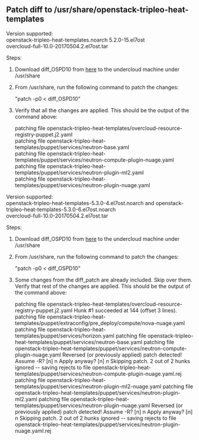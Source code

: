 Patch diff to /usr/share/openstack-tripleo-heat-templates
----------------------------------------------------------

Version supported:   
openstack-tripleo-heat-templates.noarch 5.2.0-15.el7ost   
overcloud-full-10.0-20170504.2.el7ost.tar

Steps:

1. Download diff_OSPD10 from [here](https://github.com/nuagenetworks/nuage-ospdirector/blob/ML2-SRIOV-VZ/tripleo-heat-templates-diff/diff_OSPD10) to the undercloud machine under /usr/share

2. From /usr/share, run the following command to patch the changes:

   "patch -p0 < diff\_OSPD10"

3. Verify that all the changes are applied. This should be the output of the command above:

   patching file openstack-tripleo-heat-templates/overcloud-resource-registry-puppet.j2.yaml   
   patching file openstack-tripleo-heat-templates/puppet/services/neutron-base.yaml   
   patching file openstack-tripleo-heat-templates/puppet/services/neutron-compute-plugin-nuage.yaml   
   patching file openstack-tripleo-heat-templates/puppet/services/neutron-plugin-ml2.yaml   
   patching file openstack-tripleo-heat-templates/puppet/services/neutron-plugin-nuage.yaml   


Version supported:   
openstack-tripleo-heat-templates-5.3.0-4.el7ost.noarch and openstack-tripleo-heat-templates-5.3.0-6.el7ost.noarch    
overcloud-full-10.0-20170504.2.el7ost.tar

Steps:

1. Download diff_OSPD10 from [here](https://github.com/nuagenetworks/nuage-ospdirector/blob/ML2-SRIOV-VZ/tripleo-heat-templates-diff/diff_OSPD10) to the undercloud machine under /usr/share

2. From /usr/share, run the following command to patch the changes:

   "patch -p0 < diff\_OSPD10"

3. Some changes from the diff_patch are already included. Skip over them. Verify that rest of the changes are applied. This should be the output of the command above:

   patching file openstack-tripleo-heat-templates/overcloud-resource-registry-puppet.j2.yaml
   Hunk #1 succeeded at 144 (offset 3 lines).
   patching file openstack-tripleo-heat-templates/puppet/extraconfig/pre_deploy/compute/nova-nuage.yaml
   patching file openstack-tripleo-heat-templates/puppet/services/horizon.yaml
   patching file openstack-tripleo-heat-templates/puppet/services/neutron-base.yaml
   patching file openstack-tripleo-heat-templates/puppet/services/neutron-compute-plugin-nuage.yaml
   Reversed (or previously applied) patch detected!  Assume -R? [n] n
   Apply anyway? [n] n
   Skipping patch.
   2 out of 2 hunks ignored -- saving rejects to file openstack-tripleo-heat-templates/puppet/services/neutron-compute-plugin-nuage.yaml.rej
   patching file openstack-tripleo-heat-templates/puppet/services/neutron-plugin-ml2-nuage.yaml
   patching file openstack-tripleo-heat-templates/puppet/services/neutron-plugin-ml2.yaml
   patching file openstack-tripleo-heat-templates/puppet/services/neutron-plugin-nuage.yaml
   Reversed (or previously applied) patch detected!  Assume -R? [n] n
   Apply anyway? [n] n
   Skipping patch.
   2 out of 2 hunks ignored -- saving rejects to file openstack-tripleo-heat-templates/puppet/services/neutron-plugin-nuage.yaml.rej

